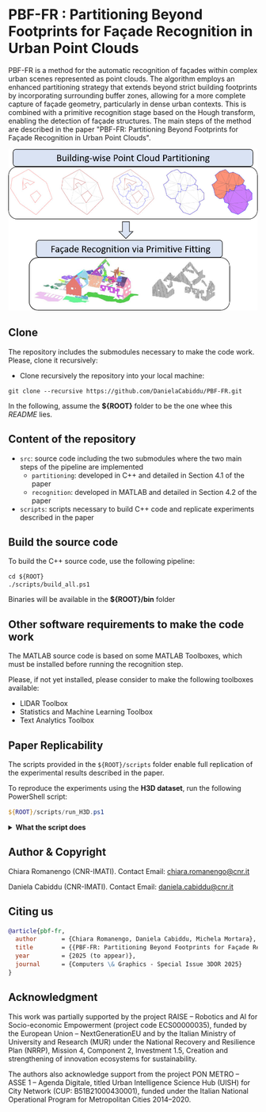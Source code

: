 # PBF-FR : Partitioning Beyond Footprints for Façade Recognition in Urban Point Clouds

PBF-FR is a method for the automatic recognition of façades within complex urban scenes represented as point clouds. The algorithm employs an enhanced partitioning strategy that extends beyond strict building footprints by incorporating surrounding buffer zones, allowing for a more complete capture of façade geometry, particularly in dense urban contexts. This is combined with a primitive recognition stage based on the Hough transform, enabling the detection of façade structures. The main steps of the method are described in the paper "PBF-FR: Partitioning Beyond Footprints for Façade Recognition in Urban Point Clouds".

![Representative Image](images/representative_image.png)

## Clone
The repository includes the submodules necessary to make the code work. Please, clone it recursively:

- Clone recursively the repository into your local machine:
```
git clone --recursive https://github.com/DanielaCabiddu/PBF-FR.git
```

In the following, assume the **${ROOT}** folder to be the one whee this *README* lies.

## Content of the repository
- `src`: source code including the two submodules where the two main steps of the pipeline are implemented
  - `partitioning`: developed in C++ and detailed in Section 4.1 of the paper 
  - `recognition`: developed in MATLAB and detailed in Section 4.2 of the paper 
- `scripts`: scripts necessary to build C++ code and replicate experiments described in the paper

## Build the source code
To build the C++ source code, use the following pipeline:

```
cd ${ROOT}
./scripts/build_all.ps1
```

Binaries will be available in the **${ROOT}/bin** folder

## Other software requirements to make the code work

The MATLAB source code is based on some MATLAB Toolboxes, which must be installed before running the recognition step.

Please, if not yet installed, please consider to make the following toolboxes available:

- LIDAR Toolbox
- Statistics and Machine Learning Toolbox
- Text Analytics Toolbox

## Paper Replicability

The scripts provided in the `${ROOT}/scripts` folder enable full replication of the experimental results described in the paper.

To reproduce the experiments using the **H3D dataset**, run the following PowerShell script:

```powershell
${ROOT}/scripts/run_H3D.ps1
```

<details>
<summary><strong> What the script does </strong> </summary>

This script automates the full experimental pipeline as follows:

1. **Download the input data**  
   The required input data (too large to be included in the repository) is automatically downloaded from the web.

2. **Run the partitioning algorithm**  
   The script executes the partitioning approach described in the paper.  
   During execution, an OpenGL viewer will open to display the result (corresponding to **Figure 4(c)** in the paper).  
   > 🖱️ *Close the OpenGL window to continue.*

3. **Save partitioning results**  
   Partitioned outputs are saved in the following folder:

   ```
   ${ROOT}/PBF-FR-H3D-results
   ```

4. **Execute the facade recognition step**  
   This step is automatically triggered after partitioning completes.  
   The recognition output is saved to:

   ```
   ${ROOT}/src/recognition/output
   ```

5. **Compute and display evaluation metrics**  
   The script runs evaluation routines and prints the computed metrics directly in the PowerShell terminal.

✅ This process reproduces all the steps and results associated with the H3D experiment from the paper. In particular, it provides Figure 4(c) and the results of the quantitative evaluation, that is the value of precision, recall, F1-score, true positives (TP), false positives (FP), false negatives (FN), and true negatives (TN).

</details>



## Author & Copyright

Chiara Romanengo (CNR-IMATI). Contact Email: chiara.romanengo@cnr.it

Daniela Cabiddu (CNR-IMATI). Contact Email: daniela.cabiddu@cnr.it

## Citing us
```bibtex
@article{pbf-fr,
  author       = {Chiara Romanengo, Daniela Cabiddu, Michela Mortara},
  title        = {{PBF-FR: Partitioning Beyond Footprints for Façade Recognition in Urban Point Clouds}},
  year         = {2025 (to appear)},
  journal      = {Computers \& Graphics - Special Issue 3DOR 2025}
}
```

## Acknowledgment

This work was partially supported by the project RAISE – Robotics and AI for Socio-economic Empowerment (project code ECS00000035), funded by the European Union – NextGenerationEU and by the Italian Ministry of University and Research (MUR) under the National Recovery and Resilience Plan (NRRP), Mission 4, Component 2, Investment 1.5, Creation and strengthening of innovation ecosystems for sustainability.

The authors also acknowledge support from the project PON METRO – ASSE 1 – Agenda Digitale, titled Urban Intelligence Science Hub (UISH) for City Network (CUP: B51B21000430001), funded under the Italian National Operational Program for Metropolitan Cities 2014–2020.
